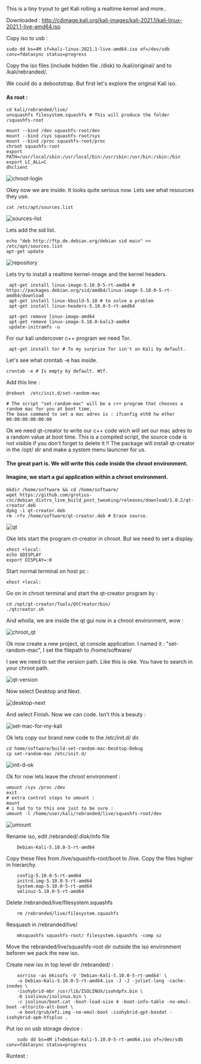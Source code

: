 This is a tiny tryout to get Kali rolling a realtime kernel and more..

Downloaded : http://cdimage.kali.org/kali-images/kali-2021.1/kali-linux-2021.1-live-amd64.iso

Copy iso to usb :

    sudo dd bs=4M if=kali-linux-2021.1-live-amd64.iso of=/dev/sdb conv=fdatasync status=progress
    
Copy the iso files (include hidden file ./disk) to /kali/original/ and to /kali/rebranded/.  

We could do a debootstrap. But first let's explore the original Kali iso.

#### As root :

    cd kali/rebranded/live/
    unsquashfs filesystem.squashfs # This will produce the folder /squashfs-root

    mount --bind /dev squashfs-root/dev
    mount --bind /sys squashfs-root/sys
    mount --bind /proc squashfs-root/proc
    chroot squashfs-root
    export PATH=/usr/local/sbin:/usr/local/bin:/usr/sbin:/usr/bin:/sbin:/bin
    export LC_ALL=C
    dhclient

![chroot-login](https://user-images.githubusercontent.com/44880102/112771304-31333400-8ff9-11eb-93aa-355c770ae935.png)

Okey now we are inside. It looks quite serious now. Lets see what resources they use.

    cat /etc/apt/sources.list
![sources-list](https://user-images.githubusercontent.com/44880102/112771631-c4209e00-8ffa-11eb-9e80-74c35131af2f.png)
    
Lets add the sid list.

    echo "deb http://ftp.de.debian.org/debian sid main" >> /etc/apt/sources.list
    apt-get update   
    
![repository](https://user-images.githubusercontent.com/44880102/112771911-1b733e00-8ffc-11eb-980f-a49ac67dfe17.png)

Lets try to install a realtime kernel-image and the kernel headers.
    
     apt-get install linux-image-5.10.0-5-rt-amd64 # https://packages.debian.org/sid/amd64/linux-image-5.10.0-5-rt-amd64/download
     apt-get install linux-kbuild-5.10 # to solve a problem
     apt-get install linux-headers-5.10.0-5-rt-amd64
     
     apt-get remove linux-image-amd64
     apt-get remove linux-image-5.10.0-kali3-amd64
     update-initramfs -u 

For our kali undercover c++ program we need Tor.

     apt-get install tor # To my surprise Tor isn't on Kali by default.
     
Let's see what crontab -e has inside.

    crontab -e # Is empty by default. Wtf.

Add this line :

    @reboot  /etc/init.d/set-random-mac  
    
    # The script "set-random-mac" will be a c++ program that chooses a random mac for you at boot time.
    The base command to set a mac adres is : ifconfig eth0 hw ether 00:00:00:00:00:00
     
Ok we need qt-creator to write our c++ code wich will set our mac adres to a random value at boot time. 
This is a compiled script, the source code is not visible if you don't forget to delete it !!
The package will install qt-creator in the /opt/ dir and make a system menu launcner for us.

#### The great part is. We will write this code inside the chroot environment.
#### Imagine, we start a gui application within a chroot environment.

    mkdir /home/software && cd /home/software/
    wget https://github.com/grotius-cnc/debian_distro_live_build_post_tweaking/releases/download/1.0.2/qt-creator.deb
    dpkg -i qt-creator.deb
    rm -rfv /home/software/qt-creator.deb # Erase source.

![qt](https://user-images.githubusercontent.com/44880102/112773035-4b254480-9002-11eb-8b07-1c24a9fa425e.png)

Oke lets start the program ct-creator in chroot. But we need to set a display.

    xhost +local:
    echo $DISPLAY
    export DISPLAY=:0
    
Start normal terminal on host pc :

    xhost +local:

Go on in chroot terminal and start the qt-creator program by :

    cd /opt/qt-creator/Tools/QtCreator/bin/
    ./qtcreator.sh

And wholla, we are inside the qt gui now in a chroot environment, wow :

![chroot_qt](https://user-images.githubusercontent.com/44880102/112773564-7dd03c80-9004-11eb-8f02-219542bd1cc9.png)

Ok now create a new project, qt console application. I named it : "set-random-mac", I set the filepath to /home/software/

I see we need to set the version path. Like this is oke. You have to search in your chroot path.

![qt-version](https://user-images.githubusercontent.com/44880102/112774116-95a8c000-9006-11eb-9b1a-6a5c2d217fd0.png)

Now select Desktop and Next.

![desktop-next](https://user-images.githubusercontent.com/44880102/112774156-bc66f680-9006-11eb-8ff8-9b3055eb3064.png)

And select Finish. Now we can code. Isn't this a beauty :

![set-mac-for-my-kali](https://user-images.githubusercontent.com/44880102/112775578-4dd86780-900b-11eb-81e4-d5fc25f52a9c.png)

Ok lets copy our brand new code to the /etc/init.d/ dir.

    cd home/software/build-set-random-mac-Desktop-Debug
    cp set-random-mac /etc/init.d/
    
![init-d-ok](https://user-images.githubusercontent.com/44880102/112776175-fb984600-900c-11eb-8750-492dc470b1c2.png)

Ok for now lets leave the chroot environment :

    umount /sys /proc /dev 
    exit
    # extra control steps to umount :
    mount
    # i had to to this one just to be sure :
    umount -l /home/user/kali/rebranded/live/squashfs-root/dev
    
 ![umount](https://user-images.githubusercontent.com/44880102/112776457-bcb6c000-900d-11eb-9a94-df396e10ab1e.png)

Rename iso, edit /rebranded/.disk/info file
 
        Debian-Kali-5.10.0-5-rt-amd64
        
Copy these files from /live/squashfs-root/boot to /live. Copy the files higher in hierarchy.

        config-5.10.0-5-rt-amd64
        initrd.img-5.10.0-5-rt-amd64
        System.map-5.10.0-5-rt-amd64
        vmlinuz-5.10.0-5-rt-amd64
    
Delete /rebranded/live/filesystem.squashfs

        rm /rebranded/live/filesystem.squashfs
        
Resquash in /rebranded/live/

        mksquashfs squashfs-root/ filesystem.squashfs -comp xz
        
Move the rebranded/live/squashfs-root dir outside the iso environment beforen we pack the new iso.        
        
Create new iso in top level dir /rebranded/ :

        xorriso -as mkisofs -V 'Debian-Kali-5.10.0-5-rt-amd64' \
        -o Debian-Kali-5.10.0-5-rt-amd64.iso -J -J -joliet-long -cache-inodes \
        -isohybrid-mbr /usr/lib/ISOLINUX/isohdpfx.bin \
        -b isolinux/isolinux.bin \
        -c isolinux/boot.cat -boot-load-size 4 -boot-info-table -no-emul-boot -eltorito-alt-boot \
        -e boot/grub/efi.img -no-emul-boot -isohybrid-gpt-basdat -isohybrid-apm-hfsplus .

Put iso on usb storage device :

        sudo dd bs=4M if=Debian-Kali-5.10.0-5-rt-amd64.iso of=/dev/sdb conv=fdatasync status=progress

Runtest :

    
    
    
    
    
    
    
    
    
    
    
    
    
    
    
